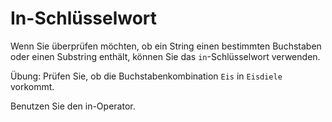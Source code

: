 # In-Schlüsselwort

Wenn Sie überprüfen möchten, ob ein String einen bestimmten Buchstaben oder einen Substring enthält, können Sie das 
`in`-Schlüsselwort verwenden.

Übung: Prüfen Sie, ob die Buchstabenkombination `Eis` in `Eisdiele` vorkommt.

<div class='hint'>Benutzen Sie den in-Operator.</div>

